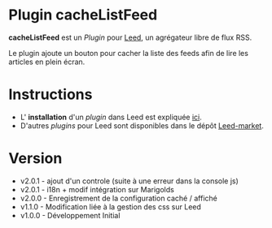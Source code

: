 Plugin cacheListFeed
====================

**cacheListFeed** est un _Plugin_ pour [Leed](http://projet.idleman.fr/leed), un agrégateur libre de flux RSS.

Le plugin ajoute un bouton pour cacher la liste des feeds afin de lire les articles en plein écran.

Instructions
============

* L' **installation** d'un _plugin_ dans Leed est expliquée [ici](http://projet.idleman.fr/leed/?page=Plugins).
* D'autres _plugins_ pour Leed sont disponibles dans le dépôt [Leed-market](https://github.com/ldleman/Leed-market).

Version
=======

* v2.0.1  -  ajout d'un controle (suite à une erreur dans la console js)
* v2.0.1  -  i18n + modif intégration sur Marigolds
* v2.0.0  -  Enregistrement de la configuration caché / affiché
* v1.1.0  -  Modification liée à la gestion des css sur Leed
* v1.0.0  -  Développement Initial